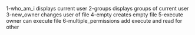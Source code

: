 1-who_am_i displays current user
2-groups displays groups of current user
3-new_owner changes user of file
4-empty creates empty file
5-execute owner can execute file
6-multiple_permissions add execute and read for other
